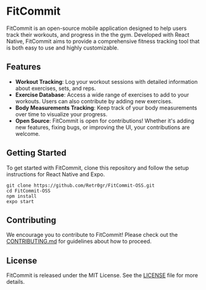 # FitCommit

FitCommit is an open-source mobile application designed to help users track their workouts, and progress in the the gym. Developed with React Native, FitCommit aims to provide a comprehensive fitness tracking tool that is both easy to use and highly customizable.

## Features

- **Workout Tracking**: Log your workout sessions with detailed information about exercises, sets, and reps.
- **Exercise Database**: Access a wide range of exercises to add to your workouts. Users can also contribute by adding new exercises.
- **Body Measurements Tracking**: Keep track of your body measurements over time to visualize your progress.
- **Open Source**: FitCommit is open for contributions! Whether it's adding new features, fixing bugs, or improving the UI, your contributions are welcome.

## Getting Started

To get started with FitCommit, clone this repository and follow the setup instructions for React Native and Expo.

```
git clone https://github.com/Retr0gr/FitCommit-OSS.git
cd FitCommit-OSS
npm install
expo start
```

## Contributing

We encourage you to contribute to FitCommit! Please check out the [CONTRIBUTING.md](CONTRIBUTING.md) for guidelines about how to proceed.

## License

FitCommit is released under the MIT License. See the [LICENSE](LICENSE) file for more details.
